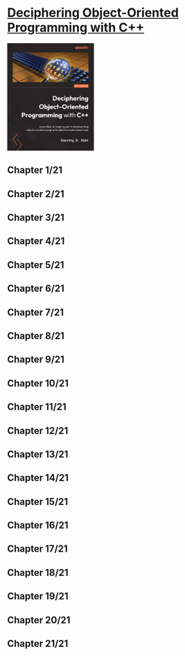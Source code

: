 # [Deciphering Object-Oriented Programming with C++](https://www.amazon.com/Deciphering-Object-Oriented-Programming-depth-object-oriented/dp/1804613908/ref=sr_1_1?keywords=Deciphering+Object-Oriented+Programming+with+C%2B%2B&qid=1669927688&s=books&sr=1-1)
<img alt="9781804613900" src="../../../covers/9781804613900.jpg" width="200"/>

## Chapter 1/21
## Chapter 2/21
## Chapter 3/21
## Chapter 4/21
## Chapter 5/21
## Chapter 6/21
## Chapter 7/21
## Chapter 8/21
## Chapter 9/21
## Chapter 10/21
## Chapter 11/21
## Chapter 12/21
## Chapter 13/21
## Chapter 14/21
## Chapter 15/21
## Chapter 16/21
## Chapter 17/21
## Chapter 18/21
## Chapter 19/21
## Chapter 20/21
## Chapter 21/21
